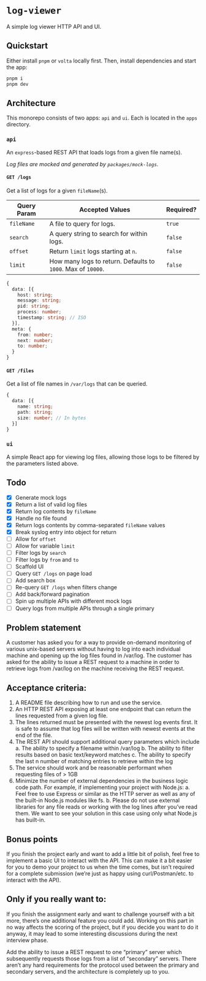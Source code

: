 # `log-viewer`

A simple log viewer HTTP API and UI.

## Quickstart

Either install `pnpm` or `volta` locally first. Then, install dependencies and start the app:

```sh
pnpm i
pnpm dev
```

## Architecture

This monorepo consists of two apps: `api` and `ui`. Each is located in the `apps` directory.

### `api`

An `express`-based REST API that loads logs from a given file name(s).

_Log files are mocked and generated by `packages/mock-logs`._

#### `GET /logs`

Get a list of logs for a given `fileName`(s).

| Query Param | Accepted Values                                              | Required? |
| ----------- | ------------------------------------------------------------ | --------- |
| `fileName`  | A file to query for logs.                                    | `true`    |
| `search`    | A query string to search for within logs.                    | `false`   |
| `offset`    | Return `limit` logs starting at `n`.                         | `false`   |
| `limit`     | How many logs to return. Defaults to `1000`. Max of `10000`. | `false`   |

```ts
{
  data: [{
    host: string;
    message: string;
    pid: string;
    process: number;
    timestamp: string; // ISO
  }],
  meta: {
    from: number;
    next: number;
    to: number;
  }
}
```

#### `GET /files`

Get a list of file names in `/var/logs` that can be queried.

```ts
{
  data: [{
    name: string;
    path: string;
    size: number; // In bytes
  }]
}
```

### `ui`

A simple React app for viewing log files, allowing those logs to be filtered by the parameters listed above.

## Todo

- [x] Generate mock logs
- [x] Return a list of valid log files
- [x] Return log contents by `fileName`
- [x] Handle no file found
- [x] Return logs contents by comma-separated `fileName` values
- [x] Break syslog entry into object for return
- [ ] Allow for `offset`
- [ ] Allow for variable `limit`
- [ ] Filter logs by `search`
- [ ] Filter logs by `from` and `to`
- [ ] Scaffold UI
- [ ] Query `GET /logs` on page load
- [ ] Add search box
- [ ] Re-query `GET /logs` when filters change
- [ ] Add back/forward pagination
- [ ] Spin up multiple APIs with different mock logs
- [ ] Query logs from multiple APIs through a single primary

## Problem statement

A customer has asked you for a way to provide on-demand monitoring of various unix-based servers without having to log into each individual machine and opening up the log files found in /var/log. The customer has asked for the ability to issue a REST request to a machine in order to retrieve logs from /var/log on the machine receiving the REST request.

## Acceptance criteria:

1. A README file describing how to run and use the service.
2. An HTTP REST API exposing at least one endpoint that can return the lines
   requested from a given log file.
3. The lines returned must be presented with the newest log events first. It is safe to
   assume that log files will be written with newest events at the end of the file.
4. The REST API should support additional query parameters which include
   a. The ability to specify a filename within /var/log
   b. The ability to filter results based on basic text/keyword matches
   c. The ability to specify the last n number of matching entries to retrieve
   within the log
5. The service should work and be reasonable performant when requesting files of
   \> 1GB
6. Minimize the number of external dependencies in the business logic code path. For example, if implementing your project with Node.js:
   a. Feel free to use Express or similar as the HTTP server as well as any of the built-in Node.js modules like fs.
   b. Please do not use external libraries for any file reads or working with the log lines after you’ve read them. We want to see your solution in this case using only what Node.js has built-in.

## Bonus points

If you finish the project early and want to add a little bit of polish, feel free to implement a basic UI to interact with the API. This can make it a bit easier for you to demo your project to us when the time comes, but isn’t required for a complete submission (we’re just as happy using curl/Postman/etc. to interact with the API).

## Only if you really want to:

If you finish the assignment early and want to challenge yourself with a bit more, there’s one additional feature you could add. Working on this part in no way affects the scoring of the project, but if you decide you want to do it anyway, it may lead to some interesting discussions during the next interview phase.

Add the ability to issue a REST request to one “primary” server which subsequently requests those logs from a list of “secondary” servers. There aren’t any hard requirements for the protocol used between the primary and secondary servers, and the architecture is completely up to you.
